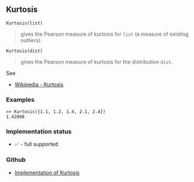 ## Kurtosis

```
Kurtosis(list)
```

> gives the Pearson measure of kurtosis for `list` (a measure of existing outliers). 

```
Kurtosis(dist)
```

> gives the Pearson measure of kurtosis for the distribution `dist`. 

See
* [Wikipedia - Kurtosis](https://en.wikipedia.org/wiki/Kurtosis)

### Examples

```
>> Kurtosis({1.1, 1.2, 1.4, 2.1, 2.4})
1.42098
```






### Implementation status

* &#x2705; - full supported

### Github

* [Implementation of Kurtosis](https://github.com/axkr/symja_android_library/blob/master/symja_android_library/matheclipse-core/src/main/java/org/matheclipse/core/builtin/StatisticsFunctions.java#L4256) 
